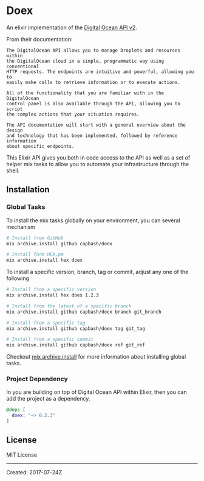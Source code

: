 # Doex

An elixir implementation of the [Digital Ocean API v2](https://developers.digitalocean.com/documentation/v2/).

From their documentation:

    The DigitalOcean API allows you to manage Droplets and resources within
    the DigitalOcean cloud in a simple, programmatic way using conventional
    HTTP requests. The endpoints are intuitive and powerful, allowing you to
    easily make calls to retrieve information or to execute actions.

    All of the functionality that you are familiar with in the DigitalOcean
    control panel is also available through the API, allowing you to script
    the complex actions that your situation requires.

    The API documentation will start with a general overview about the design
    and technology that has been implemented, followed by reference information
    about specific endpoints.

This Elixir API gives you both in code access to the API as well as a set of helper mix tasks to allow you to automate your infrastructure through the shell.

## Installation

### Global Tasks

To install the mix tasks globally on your environment, you can several mechanism

```bash
# Install from GitHub
mix archive.install github capbash/doex

# Install form HEX.pm
mix archive.install hex doex
```

To install a specific version, branch, tag or commit, adjust any one of the following

```bash
# Install from a specific version
mix archive.install hex doex 1.2.3

# Install from the latest of a specific branch
mix archive.install github capbash/doex branch git_branch

# Install from a specific tag
mix archive.install github capbash/doex tag git_tag

# Install from a specific commit
mix archive.install github capbash/doex ref git_ref
```

Checkout [mix archive.install](https://hexdocs.pm/mix/Mix.Tasks.Archive.Install.html) for
more information about installing global tasks.

### Project Dependency

In you are building on top of Digital Ocean API within Elixir, then
you can add the project as a dependency.

```elixir
@deps [
  doex: "~> 0.2.3"
]
```

## License

MIT License

----
Created:  2017-07-24Z
